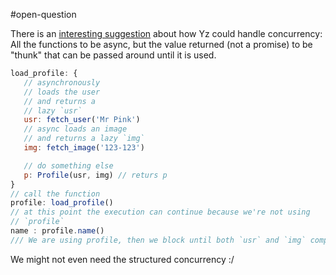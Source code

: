 #open-question 

There is an [interesting suggestion](https://www.reddit.com/r/ProgrammingLanguages/comments/1m4sse2/comment/n51yxkh/) about how Yz could handle concurrency: All the functions to be async, but the value returned (not a promise) to be "thunk" that can be passed around until it is used. 

```js
load_profile: {
   // asynchronously 
   // loads the user
   // and returns a 
   // lazy `usr`
   usr: fetch_user('Mr Pink')
   // async loads an image
   // and returns a lazy `img`
   img: fetch_image('123-123')

   // do something else 
   p: Profile(usr, img) // returs p 
}
// call the function
profile: load_profile()
// at this point the execution can continue because we're not using
// `profile`
name : profile.name()
/// We are using profile, then we block until both `usr` and `img` complete

```

We might not even need the structured concurrency :/ 
